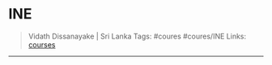 # INE

> Vidath Dissanayake | Sri Lanka
> Tags: #coures #coures/INE 
> Links: [courses](../courses.md)

---